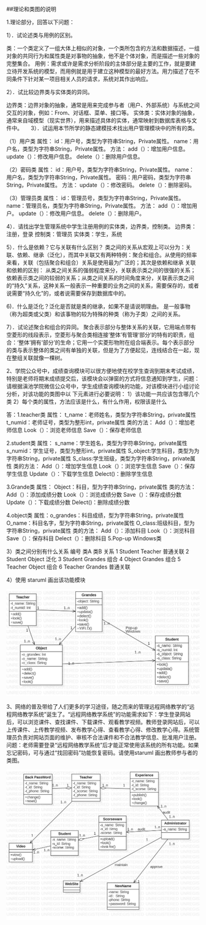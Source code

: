 ##理论和类图的说明

1.理论部分，回答以下问题：

1）．试论述类与用例的区别。

类：一个类定义了一组大体上相似的对象，一个类所包含的方法和数据描述，一组对象的共同行为和属性类是对事物的抽象，他不是个体对象，而是描述一些对象的完整集合。
用例：需求或许是需求分析阶段的主体部分是主要的工作，就是要建立待开发系统的模型，而用例就是用于建立这种模型的最好方法。用力描述了在不同条件下针对某一项目相关人员的请求，系统对其作出响应。

2）．试比较边界类与实体类的异同。

边界类：边界对象的抽象，通常是用来完成参与者（用户、外部系统）与系统之间交互的对象，例如：From、对话框、菜单、接口等。
实体类：实体对象的抽象，通常来自域模型（现实世界），用来描述具体的实体，通常映射到数据库表格与文件中。
　
3）．试运用本节所学的静态建模技术找出用户管理模块中的所有的类。

（1）用户类
属性：
id：用户号，类型为字符串String，Private属性。
name：用户名，类型为字符串String，Private属性。
方法：
add（）：增加用户信息。
update（）：修改用户信息。
delete（）：删除用户信息。

（2）密码类
属性：
id：用户号，类型为字符串String，Private属性。
name：用户名，类型为字符串String，Private属性。
密码：用户密码，类型为字符串String，Private属性。
方法：
update（）：修改密码。
delete（）：删除密码。

（3）管理员类
属性：
id：管理员号，类型为字符串String，Private属性。
name：管理员名，类型为字符串String，Private属性。
方法：
add（）：增加用户。
update（）：修改用户信息。
delete（）：删除用户。

4）．请找出学生管理系统中学生注册用例的实体类，边界类，控制类。
边界类：注册，登录
控制类：管理员
实体类：学生，系统

5）．什么是依赖？它与关联有什么区别？
类之间的关系从宏观上可以分为：关联、依赖、继承（泛化），而其中关联又有两种特例：聚合和组合。从使用的频率来看，关联（包括聚合和组合）关系是使用最为广泛的；其次是依赖和继承
关联和依赖的区别： 从类之间关系的强弱程度来分，关联表示类之间的很强的关系；依赖表示类之间的较弱的关系；从类之间关系的时间角度来分，关联表示类之间的“持久”关系，这种关系一般表示一种重要的业务之间的关系，需要保存的，或者说需要“持久化”的，或者说需要保存到数据库中的。

6)．什么是泛化？泛化是否就是类的继承，如果不是请说明理由。
是一般事物（称为超类或父类）和该事物的较为特殊的种类（称为子类）之间的关系。

7）．试论述聚合和组合的异同。
聚合表示部分与整体关系的关联，它用端点带有空菱形的线段表示，空菱形与聚合类相连接‘整体’有管理‘部分’的特有的职责，组合：‘整体’拥有‘部分’的生命；它用一个实菱形物附在组合端表示。每个表示部分的类与表示整体的类之间有单独的关联，但是为了方便起见，连线结合在一起，现在整组关联就像一棵树。

2、学院公众号中，成绩查询模块可以很方便地使在校学生查询到期末考试成绩，特别是老师将期末成绩提交后，该模块会以弹窗的方式将信息通知到学生，问题：请根据滇池学院微信公众号中，学生成绩查询模块的功能，对该模块进行小组讨论分析，对该功能的类图中以
下元素进行必要说明：
1）该功能一共应该包含哪几个类
2）每个类的属性，方法应该是什么，有什么作用，权限该是什么

答：1.teacher类
      属性：
t_name：老师姓名，类型为字符串String，private属性
            t_numid：老师证号，类型为整形int，private属性
      类的方法： 
            Add（）：增加老师信息
            Look（）：浏览老师信息
            Save（）：保存老师信息
            
2.student类
       属性：
s_name：学生姓名，类型为字符串String，private属性
            s_numid：学生证号，类型为整形int，private属性
            S_object:学生科目，类型为为字符串String，private属性
            S_class:学生班级，类型为字符串String，private属性
       类的方法： 
            Add（）：增加学生信息
            Look（）：浏览学生信息
            Save（）：保存学生信息
            Update（）：下载学生信息
            Delect()：删除学生信息

3.Grande类
  属性：
      Object：科目，型为字符串String，private属性
类的方法：
           Add（）：添加成绩分数
            Look（）：浏览成绩分数
            Save（）：保存成绩分数
            Update（）：下载成绩分数
            Delect()：删除成绩分数
            
4.object类
   属性：o_grandes：科目成绩，型为字符串String，private属性
         O_name：科目名字，型为字符串String，private属性
         O_class:班级科目，型为字符串String，private属性
  类的方法：
           Add（）：添加科目
            Look（）：浏览科目
            Save（）：保存科目
            Delect（）：删除科目
    5.Pop-up Windows类

3）类之间分别有什么关系
编号	类A	类B	关系
1	Student	Teacher	普通关联
2	Student	Object	泛化
3	Student	Grandes	组合
4	Object	Grandes	组合
5	Teacher	Object	组合
6	Teacher	Grandes	普通关联

4）使用 staruml 画出该功能模块

![image](https://github.com/huqingyang20182123063/huqingyang20182123063/blob/main/%E6%96%B0%E5%BB%BA%E6%96%87%E4%BB%B6%E5%A4%B9/ClassDiagram1.md.jpg)

3、网络的普及带给了人们更多的学习途径，随之而来的管理远程网络教学的“远程网络教学系统”诞生了。“远程网络教学系统”的功能需求如下：学生登录网站后，可以浏览课件、查找课件、下载课件、观看教学视频。教师登录网站后，可以上传课件、上传教学视频、发布教学心得、查看教学心得、修改教学心得。系统管理员负责对网站页面的维护、审核不合法课件和不合法教学信息、批准用户注册。
问题：老师需要登录“远程网络教学系统”后才能正常使用该系统的所有功能。如果忘记密码，可与通过“找回密码”功能恢复密码。请使用staruml 画出教师参与者的类图。

![image](https://github.com/huqingyang20182123063/huqingyang20182123063/blob/main/%E6%96%B0%E5%BB%BA%E6%96%87%E4%BB%B6%E5%A4%B9/ClassDiagram2.md.jpg)
